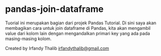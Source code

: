 # pandas-join-dataframe

Tuorial ini merupakan bagian dari projek Pandas Tutorial. Di sini saya akan membagikan cara untuk join dataframe di Pandas, kita akan mengambil value dari kolom lain dengan mengandalkan primari key yang ada pada masing-masing kolom.

Created by Irfandy Thalib irfandythalib@gmail.com
